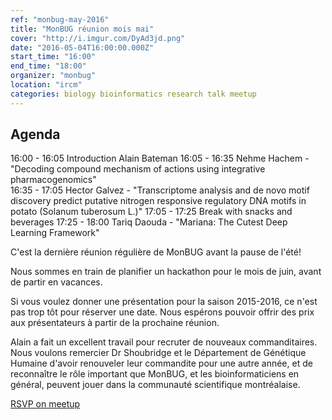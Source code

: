 ```yaml
---
ref: "monbug-may-2016"
title: "MonBUG réunion mois mai"
cover: "http://i.imgur.com/DyAd3jd.png"
date: "2016-05-04T16:00:00.000Z"
start_time: "16:00"
end_time: "18:00"
organizer: "monbug"
location: "ircm"
categories: biology bioinformatics research talk meetup
---
```

## Agenda

16:00 - 16:05 Introduction Alain Bateman
16:05 - 16:35 Nehme Hachem -"Decoding compound mechanism of actions using integrative pharmacogenomics"  
16:35 - 17:05 Hector Galvez - "Transcriptome analysis and de novo motif discovery predict putative nitrogen responsive regulatory DNA motifs in potato (Solanum tuberosum L.)"
17:05 - 17:25 Break with snacks and beverages
17:25 - 18:00 Tariq Daouda - "Mariana: The Cutest Deep Learning Framework"

C'est la dernière réunion régulière de MonBUG avant la pause de l'été!

Nous sommes en train de planifier un hackathon pour le mois de juin, avant de partir en vacances.

Si vous voulez donner une présentation pour la saison 2015-2016, ce n'est pas trop tôt pour réserver une date. Nous espérons pouvoir offrir des prix aux présentateurs à partir de la prochaine réunion.

Alain a fait un excellent travail pour recruter de nouveaux commanditaires.
Nous voulons remercier Dr Shoubridge et le Département de Génétique Humaine d'avoir renouveler leur commandite pour une autre année, et de reconnaître le rôle important que MonBUG, et les bioinformaticiens en général, peuvent jouer dans la communauté scientifique montréalaise.

[RSVP on meetup](http://www.meetup.com/MonBUG/events/230115260/)
